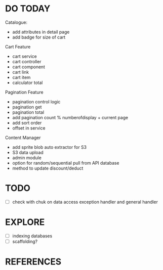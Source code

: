 # DO TODAY

Catalogue:
- add attributes in detail page
- add badge for size of cart

Cart Feature
- cart service
- cart controller
- cart component
- cart link
- cart item
- calculator total

Pagination Feature
- pagination control logic
- pagination get
- pagination total
- add pagination count % numberofdisplay + current page
- add sort order 
- offset in service

Content Manager
- add sprite blob auto extractor for S3
- S3 data upload
- admin module
- option for random/sequential pull from API database 
- method to update discount/deduct

# TODO

- [ ] check with chuk on data access exception handler and general handler 

# EXPLORE

- [ ] indexing databases
- [ ] scaffolding?

# REFERENCES

